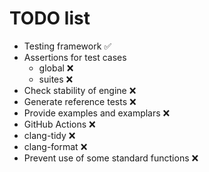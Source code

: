 # TODO list

- Testing framework ✅ 
- Assertions for test cases
    - global ❌
    - suites ❌
- Check stability of engine ❌
- Generate reference tests ❌
- Provide examples and examplars ❌
- GitHub Actions ❌
- clang-tidy ❌
- clang-format ❌
- Prevent use of some standard functions ❌
